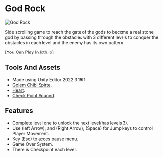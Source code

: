 # God Rock

![God Rock](https://github.com/user-attachments/assets/f88d9b82-f38a-48f8-bbac-da68856dfc09)

Side scrolling game to reach the gate of the gods to become a real stone 
god by passing through the obstacles with 3 different levels to conquer the
obstacles in each level and the enemy has its own pattern

[[You Can Play In Icth.io](https://ranggayupis.itch.io/god-rock-1)]

## Tools And Assets
- Made using Unity Editor 2022.3.19f1.
- [Golem Chibi Spirte](https://craftpix.net/freebies/free-golems-chibi-2d-game-sprites/).
- [Heart](https://drive.google.com/drive/folders/1audm9sjm-JiGRu4PtckMoI8a_nudnzHg?usp=sharing).
- [Check Point Sounnd](https://mega.nz/file/KxNSRS6L#Sw4eB5LEKRVbNyfz0aleRH3B-Te36AHKm7RVOLID-xc).
  
## Features
- Complete level one to unlock the next level(has levels 3).
- Use (left Arrow), and  (Right Arrow), (Space) for Jump keys to control Player Movement.
- Key (Esc) to acces pause menu.
- Game Over System.
- There is Checkpoint each level.
